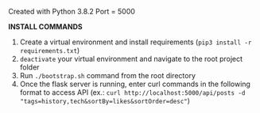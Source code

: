 Created with Python 3.8.2
Port = 5000

**INSTALL COMMANDS**
1. Create a virtual environment and install requirements (`pip3 install -r requirements.txt`)
2. `deactivate` your virtual environment and navigate to the root project folder
3. Run `./bootstrap.sh` command from the root directory
4. Once the flask server is running, enter curl commands in the following format to access API (ex.: `curl http://localhost:5000/api/posts -d "tags=history,tech&sortBy=likes&sortOrder=desc"`)